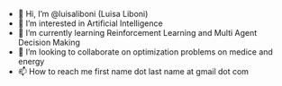 - 👋 Hi, I’m @luisaliboni (Luisa Liboni)
- 👀 I’m interested in Artificial Intelligence
- 🌱 I’m currently learning Reinforcement Learning and Multi Agent Decision Making
- 💞️ I’m looking to collaborate on optimization problems on medice and energy
- 📫 How to reach me first name dot last name at gmail dot com

<!---
luisaliboni/luisaliboni is a ✨ special ✨ repository because its `README.md` (this file) appears on your GitHub profile.
You can click the Preview link to take a look at your changes.
--->
